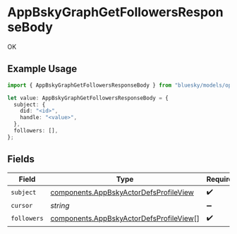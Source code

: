 # AppBskyGraphGetFollowersResponseBody

OK

## Example Usage

```typescript
import { AppBskyGraphGetFollowersResponseBody } from "bluesky/models/operations";

let value: AppBskyGraphGetFollowersResponseBody = {
  subject: {
    did: "<id>",
    handle: "<value>",
  },
  followers: [],
};
```

## Fields

| Field                                                                                              | Type                                                                                               | Required                                                                                           | Description                                                                                        |
| -------------------------------------------------------------------------------------------------- | -------------------------------------------------------------------------------------------------- | -------------------------------------------------------------------------------------------------- | -------------------------------------------------------------------------------------------------- |
| `subject`                                                                                          | [components.AppBskyActorDefsProfileView](../../models/components/appbskyactordefsprofileview.md)   | :heavy_check_mark:                                                                                 | N/A                                                                                                |
| `cursor`                                                                                           | *string*                                                                                           | :heavy_minus_sign:                                                                                 | N/A                                                                                                |
| `followers`                                                                                        | [components.AppBskyActorDefsProfileView](../../models/components/appbskyactordefsprofileview.md)[] | :heavy_check_mark:                                                                                 | N/A                                                                                                |